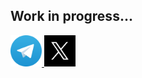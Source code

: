 ## Work in progress...

<div id="badges">
  <a href="https://t.me/agheieff">
    <img src="telegram.webp" width="50"/>
  </a>
  <a href="https://x.com/agheieff_">
    <img src="x.jpg" width="50"/>
  </a>
</div>
